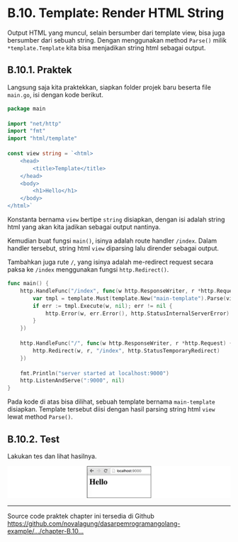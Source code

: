 # B.10. Template: Render HTML String

Output HTML yang muncul, selain bersumber dari template view, bisa juga bersumber dari sebuah string. Dengan menggunakan method `Parse()` milik `*template.Template` kita bisa menjadikan string html sebagai output.

## B.10.1. Praktek

Langsung saja kita praktekkan, siapkan folder projek baru beserta file `main.go`, isi dengan kode berikut. 

```go
package main

import "net/http"
import "fmt"
import "html/template"

const view string = `<html>
	<head>
		<title>Template</title>
	</head>
	<body>
		<h1>Hello</h1>
	</body>
</html>`
```

Konstanta bernama `view` bertipe `string` disiapkan, dengan isi adalah string html yang akan kita jadikan sebagai output nantinya.

Kemudian buat fungsi `main()`, isinya adalah route handler `/index`. Dalam handler tersebut, string html `view` diparsing lalu dirender sebagai output.

Tambahkan juga rute `/`, yang isinya adalah me-redirect request secara paksa ke `/index` menggunakan fungsi `http.Redirect()`.

```go
func main() {
	http.HandleFunc("/index", func(w http.ResponseWriter, r *http.Request) {
		var tmpl = template.Must(template.New("main-template").Parse(view))
		if err := tmpl.Execute(w, nil); err != nil {
			http.Error(w, err.Error(), http.StatusInternalServerError)
		}
	})

	http.HandleFunc("/", func(w http.ResponseWriter, r *http.Request) {
		http.Redirect(w, r, "/index", http.StatusTemporaryRedirect)
	})

	fmt.Println("server started at localhost:9000")
	http.ListenAndServe(":9000", nil)
}
```

Pada kode di atas bisa dilihat, sebuah template bernama `main-template` disiapkan. Template tersebut diisi dengan hasil parsing string html `view` lewat method `Parse()`.

## B.10.2. Test

Lakukan tes dan lihat hasilnya.

![String html sebagai output](images/B_render_html_string_1_parse.png)

---

<div class="source-code-link">
    <div class="source-code-link-message">Source code praktek chapter ini tersedia di Github</div>
    <a href="https://github.com/novalagung/dasarpemrogramangolang-example/tree/master/chapter-B.10-render-html-string">https://github.com/novalagung/dasarpemrogramangolang-example/.../chapter-B.10...</a>
</div>
